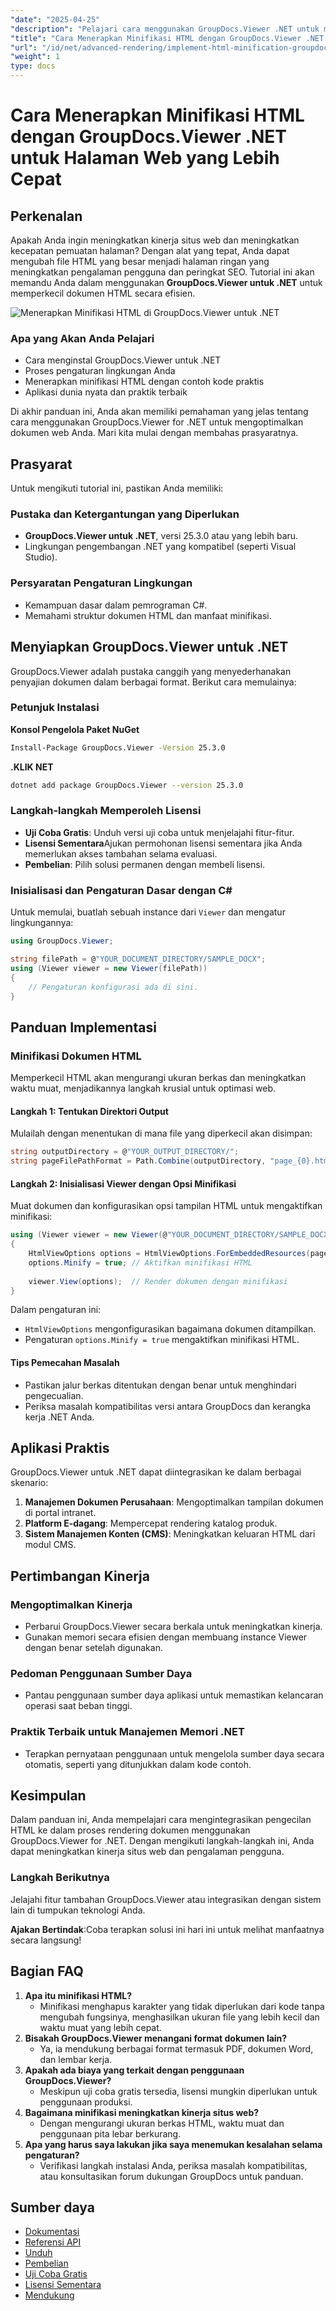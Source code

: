 ```yaml
---
"date": "2025-04-25"
"description": "Pelajari cara menggunakan GroupDocs.Viewer .NET untuk menyederhanakan dokumen web dengan menerapkan minifikasi HTML, meningkatkan kecepatan muat dan peringkat SEO."
"title": "Cara Menerapkan Minifikasi HTML dengan GroupDocs.Viewer .NET untuk Halaman Web yang Lebih Cepat"
"url": "/id/net/advanced-rendering/implement-html-minification-groupdocs-viewer-dotnet/"
"weight": 1
type: docs
---
```

# Cara Menerapkan Minifikasi HTML dengan GroupDocs.Viewer .NET untuk Halaman Web yang Lebih Cepat

## Perkenalan

Apakah Anda ingin meningkatkan kinerja situs web dan meningkatkan kecepatan pemuatan halaman? Dengan alat yang tepat, Anda dapat mengubah file HTML yang besar menjadi halaman ringan yang meningkatkan pengalaman pengguna dan peringkat SEO. Tutorial ini akan memandu Anda dalam menggunakan **GroupDocs.Viewer untuk .NET** untuk memperkecil dokumen HTML secara efisien.

![Menerapkan Minifikasi HTML di GroupDocs.Viewer untuk .NET](/viewer/advanced-rendering/implement-html-minification-img.png)

### Apa yang Akan Anda Pelajari
- Cara menginstal GroupDocs.Viewer untuk .NET
- Proses pengaturan lingkungan Anda
- Menerapkan minifikasi HTML dengan contoh kode praktis
- Aplikasi dunia nyata dan praktik terbaik

Di akhir panduan ini, Anda akan memiliki pemahaman yang jelas tentang cara menggunakan GroupDocs.Viewer for .NET untuk mengoptimalkan dokumen web Anda. Mari kita mulai dengan membahas prasyaratnya.

## Prasyarat

Untuk mengikuti tutorial ini, pastikan Anda memiliki:

### Pustaka dan Ketergantungan yang Diperlukan
- **GroupDocs.Viewer untuk .NET**, versi 25.3.0 atau yang lebih baru.
- Lingkungan pengembangan .NET yang kompatibel (seperti Visual Studio).

### Persyaratan Pengaturan Lingkungan
- Kemampuan dasar dalam pemrograman C#.
- Memahami struktur dokumen HTML dan manfaat minifikasi.

## Menyiapkan GroupDocs.Viewer untuk .NET

GroupDocs.Viewer adalah pustaka canggih yang menyederhanakan penyajian dokumen dalam berbagai format. Berikut cara memulainya:

### Petunjuk Instalasi

**Konsol Pengelola Paket NuGet**
```bash
Install-Package GroupDocs.Viewer -Version 25.3.0
```

**.KLIK NET**
```bash
dotnet add package GroupDocs.Viewer --version 25.3.0
```

### Langkah-langkah Memperoleh Lisensi
- **Uji Coba Gratis**: Unduh versi uji coba untuk menjelajahi fitur-fitur.
- **Lisensi Sementara**Ajukan permohonan lisensi sementara jika Anda memerlukan akses tambahan selama evaluasi.
- **Pembelian**: Pilih solusi permanen dengan membeli lisensi.

### Inisialisasi dan Pengaturan Dasar dengan C#

Untuk memulai, buatlah sebuah instance dari `Viewer` dan mengatur lingkungannya:

```csharp
using GroupDocs.Viewer;

string filePath = @"YOUR_DOCUMENT_DIRECTORY/SAMPLE_DOCX";
using (Viewer viewer = new Viewer(filePath))
{
    // Pengaturan konfigurasi ada di sini.
}
```

## Panduan Implementasi

### Minifikasi Dokumen HTML

Memperkecil HTML akan mengurangi ukuran berkas dan meningkatkan waktu muat, menjadikannya langkah krusial untuk optimasi web.

#### Langkah 1: Tentukan Direktori Output
Mulailah dengan menentukan di mana file yang diperkecil akan disimpan:

```csharp
string outputDirectory = @"YOUR_OUTPUT_DIRECTORY/";
string pageFilePathFormat = Path.Combine(outputDirectory, "page_{0}.html");
```

#### Langkah 2: Inisialisasi Viewer dengan Opsi Minifikasi

Muat dokumen dan konfigurasikan opsi tampilan HTML untuk mengaktifkan minifikasi:

```csharp
using (Viewer viewer = new Viewer(@"YOUR_DOCUMENT_DIRECTORY/SAMPLE_DOCX"))
{
    HtmlViewOptions options = HtmlViewOptions.ForEmbeddedResources(pageFilePathFormat);
    options.Minify = true; // Aktifkan minifikasi HTML
    
    viewer.View(options);  // Render dokumen dengan minifikasi
}
```
Dalam pengaturan ini:
- `HtmlViewOptions` mengonfigurasikan bagaimana dokumen ditampilkan.
- Pengaturan `options.Minify = true` mengaktifkan minifikasi HTML.

#### Tips Pemecahan Masalah
- Pastikan jalur berkas ditentukan dengan benar untuk menghindari pengecualian.
- Periksa masalah kompatibilitas versi antara GroupDocs dan kerangka kerja .NET Anda.

## Aplikasi Praktis

GroupDocs.Viewer untuk .NET dapat diintegrasikan ke dalam berbagai skenario:
1. **Manajemen Dokumen Perusahaan**: Mengoptimalkan tampilan dokumen di portal intranet.
2. **Platform E-dagang**: Mempercepat rendering katalog produk.
3. **Sistem Manajemen Konten (CMS)**: Meningkatkan keluaran HTML dari modul CMS.

## Pertimbangan Kinerja

### Mengoptimalkan Kinerja
- Perbarui GroupDocs.Viewer secara berkala untuk meningkatkan kinerja.
- Gunakan memori secara efisien dengan membuang instance Viewer dengan benar setelah digunakan.

### Pedoman Penggunaan Sumber Daya
- Pantau penggunaan sumber daya aplikasi untuk memastikan kelancaran operasi saat beban tinggi.

### Praktik Terbaik untuk Manajemen Memori .NET
- Terapkan pernyataan penggunaan untuk mengelola sumber daya secara otomatis, seperti yang ditunjukkan dalam kode contoh.

## Kesimpulan

Dalam panduan ini, Anda mempelajari cara mengintegrasikan pengecilan HTML ke dalam proses rendering dokumen menggunakan GroupDocs.Viewer for .NET. Dengan mengikuti langkah-langkah ini, Anda dapat meningkatkan kinerja situs web dan pengalaman pengguna.

### Langkah Berikutnya
Jelajahi fitur tambahan GroupDocs.Viewer atau integrasikan dengan sistem lain di tumpukan teknologi Anda.

**Ajakan Bertindak**:Coba terapkan solusi ini hari ini untuk melihat manfaatnya secara langsung!

## Bagian FAQ

1. **Apa itu minifikasi HTML?**
   - Minifikasi menghapus karakter yang tidak diperlukan dari kode tanpa mengubah fungsinya, menghasilkan ukuran file yang lebih kecil dan waktu muat yang lebih cepat.
2. **Bisakah GroupDocs.Viewer menangani format dokumen lain?**
   - Ya, ia mendukung berbagai format termasuk PDF, dokumen Word, dan lembar kerja.
3. **Apakah ada biaya yang terkait dengan penggunaan GroupDocs.Viewer?**
   - Meskipun uji coba gratis tersedia, lisensi mungkin diperlukan untuk penggunaan produksi.
4. **Bagaimana minifikasi meningkatkan kinerja situs web?**
   - Dengan mengurangi ukuran berkas HTML, waktu muat dan penggunaan pita lebar berkurang.
5. **Apa yang harus saya lakukan jika saya menemukan kesalahan selama pengaturan?**
   - Verifikasi langkah instalasi Anda, periksa masalah kompatibilitas, atau konsultasikan forum dukungan GroupDocs untuk panduan.

## Sumber daya
- [Dokumentasi](https://docs.groupdocs.com/viewer/net/)
- [Referensi API](https://reference.groupdocs.com/viewer/net/)
- [Unduh](https://releases.groupdocs.com/viewer/net/)
- [Pembelian](https://purchase.groupdocs.com/buy)
- [Uji Coba Gratis](https://releases.groupdocs.com/viewer/net/)
- [Lisensi Sementara](https://purchase.groupdocs.com/temporary-license/)
- [Mendukung](https://forum.groupdocs.com/c/viewer/9)